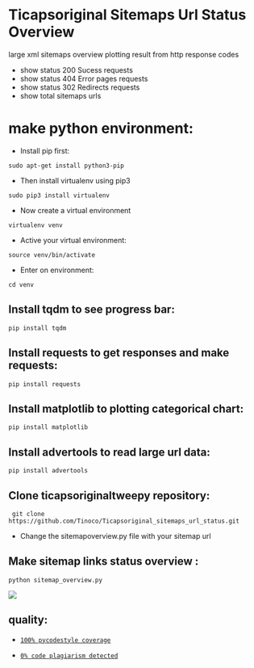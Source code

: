 # Ticapsoriginal Sitemaps Url Status Overview
large xml sitemaps overview plotting result from http response codes

* show status 200 Sucess requests
* show status 404 Error pages requests
* show status 302 Redirects requests
* show total sitemaps urls


# make python environment:
* Install pip first:
<pre><code>sudo apt-get install python3-pip
</code></pre>
* Then install virtualenv using pip3
<pre><code>sudo pip3 install virtualenv 
</code></pre>
* Now create a virtual environment
<pre><code>virtualenv venv
</code></pre>
* Active your virtual environment:
<pre><code>source venv/bin/activate
</code></pre>
* Enter on environment:
<pre><code>cd venv
</code></pre>

## Install tqdm to see progress bar: 
<pre><code>pip install tqdm
</code></pre>

## Install requests to get responses and make requests: 
<pre><code>pip install requests
</code></pre>

## Install matplotlib to plotting categorical chart: 
<pre><code>pip install matplotlib
</code></pre>

## Install advertools to read large url data: 
<pre><code>pip install advertools
</code></pre>

## Clone ticapsoriginaltweepy repository:
<pre><code> git clone https://github.com/Tinoco/Ticapsoriginal_sitemaps_url_status.git
</code></pre>

* Change the sitemapoverview.py file with your sitemap url 

## Make sitemap links status overview :
<pre><code>python sitemap_overview.py
</code></pre>

![](https://ticapsoriginal.com/static/sitemapoverview.png)

## quality:
* [`100% pycodestyle coverage`](https://pypi.org/project/pycodestyle/)

* [`0% code plagiarism detected`](https://github.com/blingenf/copydetect)
